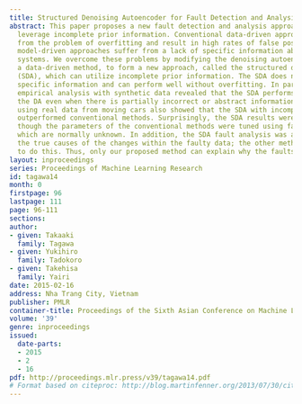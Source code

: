 ```yaml
---
title: Structured Denoising Autoencoder for Fault Detection and Analysis
abstract: This paper proposes a new fault detection and analysis approach which can
  leverage incomplete prior information. Conventional data-driven approaches suffer
  from the problem of overfitting and result in high rates of false positives, and
  model-driven approaches suffer from a lack of specific information about complex
  systems. We overcome these problems by modifying the denoising autoencoder (DA),
  a data-driven method, to form a new approach, called the structured denoising autoencoder
  (SDA), which can utilize incomplete prior information. The SDA does not require
  specific information and can perform well without overfitting. In particular, an
  empirical analysis with synthetic data revealed that the SDA performs better than
  the DA even when there is partially incorrect or abstract information. An evaluation
  using real data from moving cars also showed that the SDA with incomplete knowledge
  outperformed conventional methods. Surprisingly, the SDA results were better even
  though the parameters of the conventional methods were tuned using faulty data,
  which are normally unknown. In addition, the SDA fault analysis was able to extract
  the true causes of the changes within the faulty data; the other methods were unable
  to do this. Thus, only our proposed method can explain why the faults occurred.
layout: inproceedings
series: Proceedings of Machine Learning Research
id: tagawa14
month: 0
firstpage: 96
lastpage: 111
page: 96-111
sections: 
author:
- given: Takaaki
  family: Tagawa
- given: Yukihiro
  family: Tadokoro
- given: Takehisa
  family: Yairi
date: 2015-02-16
address: Nha Trang City, Vietnam
publisher: PMLR
container-title: Proceedings of the Sixth Asian Conference on Machine Learning
volume: '39'
genre: inproceedings
issued:
  date-parts:
  - 2015
  - 2
  - 16
pdf: http://proceedings.mlr.press/v39/tagawa14.pdf
# Format based on citeproc: http://blog.martinfenner.org/2013/07/30/citeproc-yaml-for-bibliographies/
---
```

